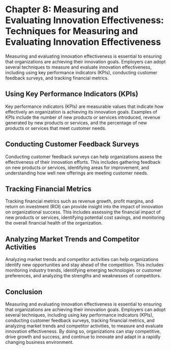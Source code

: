 Chapter 8: Measuring and Evaluating Innovation Effectiveness: Techniques for Measuring and Evaluating Innovation Effectiveness
==============================================================================================================================

Measuring and evaluating innovation effectiveness is essential to ensuring that organizations are achieving their innovation goals. Employers can adopt several techniques to measure and evaluate innovation effectiveness, including using key performance indicators (KPIs), conducting customer feedback surveys, and tracking financial metrics.

Using Key Performance Indicators (KPIs)
---------------------------------------

Key performance indicators (KPIs) are measurable values that indicate how effectively an organization is achieving its innovation goals. Examples of KPIs include the number of new products or services introduced, revenue generated by new products or services, and the percentage of new products or services that meet customer needs.

Conducting Customer Feedback Surveys
------------------------------------

Conducting customer feedback surveys can help organizations assess the effectiveness of their innovation efforts. This includes gathering feedback on new products or services, identifying areas for improvement, and understanding how well new offerings are meeting customer needs.

Tracking Financial Metrics
--------------------------

Tracking financial metrics such as revenue growth, profit margins, and return on investment (ROI) can provide insight into the impact of innovation on organizational success. This includes assessing the financial impact of new products or services, identifying potential cost savings, and monitoring the overall financial health of the organization.

Analyzing Market Trends and Competitor Activities
-------------------------------------------------

Analyzing market trends and competitor activities can help organizations identify new opportunities and stay ahead of the competition. This includes monitoring industry trends, identifying emerging technologies or customer preferences, and analyzing the strengths and weaknesses of competitors.

Conclusion
----------

Measuring and evaluating innovation effectiveness is essential to ensuring that organizations are achieving their innovation goals. Employers can adopt several techniques, including using key performance indicators (KPIs), conducting customer feedback surveys, tracking financial metrics, and analyzing market trends and competitor activities, to measure and evaluate innovation effectiveness. By doing so, organizations can stay competitive, drive growth and success, and continue to innovate and adapt in a rapidly changing business environment.


